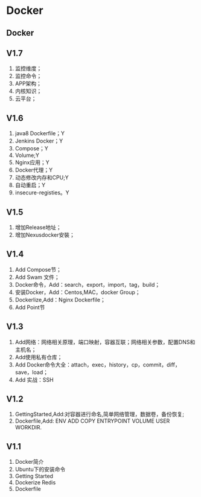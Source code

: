 # Docker

## Docker

## V1.7

1. 监控维度；
2. 监控命令；
3. APP架构；
4. 内核知识；
5. 云平台； 

## V1.6

1. java8 Dockerfile；Y
2. Jenkins Docker；Y
3. Compose；Y
4. Volume;Y
5. Nginx应用；Y
6. Docker代理；Y
7. 动态修改内存和CPU;Y
8. 自动重启；Y
9. insecure-registies。Y

## V1.5

1. 增加Release地址；
2. 增加Nexusdocker安裝；

## V1.4

1. Add Compose节；
2. Add Swam 文件；
3. Docker命令，Add：search，export，import，tag，build；
4. 安装Docker，Add：Centos,MAC，docker Group；
5. Dockerlize,Add：Nginx Dockerfile；
6. Add Point节

## V1.3

1. Add网络：网络相关原理，端口映射，容器互联；网络相关参数，配置DNS和主机名；
2. Add使用私有仓库；
3. Add Docker命令大全：attach，exec，history，cp，commit，diff，save，load；
4. Add 实战：SSH

## V1.2

1. GettingStarted,Add:对容器进行命名,简单网络管理，数据卷，备份恢复;
2. Dockerfile,Add: ENV ADD COPY ENTRYPOINT VOLUME USER WORKDIR.

## V1.1

1. Docker简介
2. Ubuntu下的安装命令
3. Getting Started
4. Dockerize Redis
5. Dockerfile

